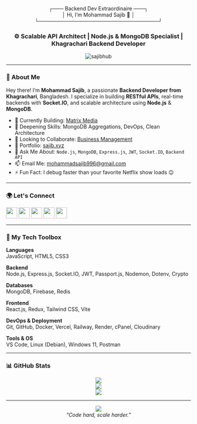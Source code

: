 <p align="center">
┌─── Backend Dev Extraordinaire ───┐<br>
│ Hi, I’m Mohammad Sajib 👋       │<br>
└─────────────────────────────────┘
</p>

<h3 align="center">⚙️ Scalable API Architect | Node.js & MongoDB Specialist | Khagrachari Backend Developer</h3>

<p align="center">
  <img src="https://komarev.com/ghpvc/?username=sajibhub&label=Profile%20views&color=0e75b6&style=flat" alt="sajibhub" />
</p>

---

### 🚀 About Me

Hey there! I’m **Mohammad Sajib**, a passionate **Backend Developer from Khagrachari**, Bangladesh. I specialize in building **RESTful APIs**, real-time backends with **Socket.IO**, and scalable architecture using **Node.js** & **MongoDB**.

- 🔭 Currently Building: [Matrix Media](https://matrix-media.vercel.app)  
- 🌱 Deepening Skills: MongoDB Aggregations, DevOps, Clean Architecture  
- 👯 Looking to Collaborate: [Business Management](https://github.com/sajibhub/business-management)  
- 💼 Portfolio: [sajib.xyz](https://sajib.xyz)  
- 💬 Ask Me About: `Node.js`, `MongoDB`, `Express.js`, `JWT`, `Socket.IO`, `Backend API`  
- 📫 Email Me: mohammadsajib996@gmail.com  
- ⚡ Fun Fact: I debug faster than your favorite Netflix show loads 😉

---

### 🌍 Let's Connect
<p align="left">
  <a href="https://twitter.com/SajibHub"><img src="https://raw.githubusercontent.com/rahuldkjain/github-profile-readme-generator/master/src/images/icons/Social/twitter.svg" height="30" /></a>
  <a href="https://linkedin.com/in/enough2005"><img src="https://raw.githubusercontent.com/rahuldkjain/github-profile-readme-generator/master/src/images/icons/Social/linked-in-alt.svg" height="30" /></a>
  <a href="https://fb.com/enough2005"><img src="https://raw.githubusercontent.com/rahuldkjain/github-profile-readme-generator/master/src/images/icons/Social/facebook.svg" height="30" /></a>
  <a href="https://instagram.com/mohammadsajib996"><img src="https://raw.githubusercontent.com/rahuldkjain/github-profile-readme-generator/master/src/images/icons/Social/instagram.svg" height="30" /></a>
  <a href="https://leetcode.com/mohammad-sajib"><img src="https://raw.githubusercontent.com/rahuldkjain/github-profile-readme-generator/master/src/images/icons/Social/leet-code.svg" height="30" /></a>
</p>

---

### 🧰 My Tech Toolbox
**Languages**  
JavaScript, HTML5, CSS3

**Backend**  
Node.js, Express.js, Socket.IO, JWT, Passport.js, Nodemon, Dotenv, Crypto 

**Databases**  
MongoDB, Firebase, Redis

**Frontend**  
React.js, Redux, Tailwind CSS, Vite

**DevOps & Deployment**  
Git, GitHub, Docker, Vercel, Railway, Render, cPanel, Cloudinary

**Tools & OS**  
VS Code, Linux (Debian), Windows 11, Postman

---

### 📊 GitHub Stats
<p align="center">
  <img src="https://github-readme-stats.vercel.app/api/top-langs?username=sajibhub&layout=compact&theme=radical" />
  <br/>
  <img src="https://github-readme-stats.vercel.app/api?username=sajibhub&show_icons=true&theme=radical" />
  <br/>
  <img src="https://github-readme-streak-stats.herokuapp.com?user=sajibhub&theme=radical" />
</p>

---

<p align="center">
  <a href="https://sajib.xyz"><img src="https://img.shields.io/badge/Backend%20Ninja-Ready%20to%20Code-brightgreen" /></a>
  <br/>
  <i>“Code hard, scale harder.”</i>
</p>
